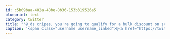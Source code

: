 ```yaml
---
id: c5b09baa-402a-48be-8b36-153b319526a5
blueprint: text
category: twitter
title: "'@_ds cripes, you're going to qualify for a bulk discount on screens if you keep this up!"
caption: '<span class="username username_linked">@<a href="https://twitter.com/_ds" title="Dustin Senos">_ds</a></span> cripes, you''re going to qualify for a bulk discount on screens if you keep this up!'
---
```

